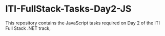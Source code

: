 # ITI-FullStack-Tasks-Day2-JS
This repository contains the JavaScript tasks required on Day 2 of the ITI Full Stack .NET track,
